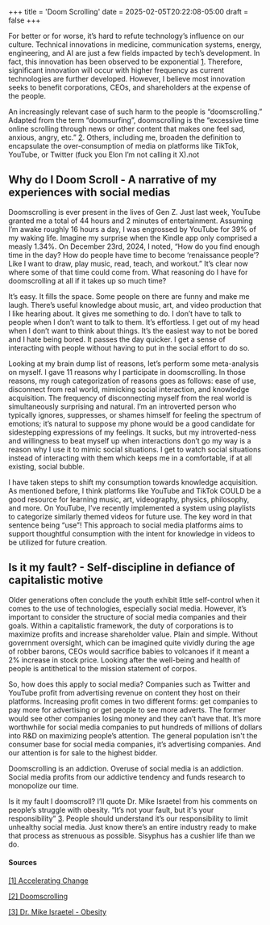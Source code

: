 +++
title = 'Doom Scrolling'
date = 2025-02-05T20:22:08-05:00
draft = false
+++

For better or for worse, it’s hard to refute technology’s influence on our culture. Technical innovations in medicine, communication systems, energy, engineering, and AI are just a few fields impacted by tech’s development. In fact, this innovation has been observed to be exponential [1](#sources). Therefore, significant innovation will occur with higher frequency as current technologies are further developed. However, I believe most innovation seeks to benefit corporations, CEOs, and shareholders at the expense of the people.

An increasingly relevant case of such harm to the people is “doomscrolling.” Adapted from the term “doomsurfing”, doomscrolling is the “excessive time online scrolling through news or other content that makes one feel sad, anxious, angry, etc.” [2](#sources). Others, including me, broaden the definition to encapsulate the over-consumption of media on platforms like TikTok, YouTube, or Twitter (fuck you Elon I’m not calling it X).not

## Why do I Doom Scroll - A narrative of my experiences with social medias

Doomscrolling is ever present in the lives of Gen Z. Just last week, YouTube granted me a total of 44 hours and 2 minutes of entertainment. Assuming I’m awake roughly 16 hours a day, I was engrossed by YouTube for 39% of my waking life. Imagine my surprise when the Kindle app only comprised a measly 1.34%. On December 23rd, 2024, I noted, “How do you find enough time in the day? How do people have time to become ‘renaissance people’? Like I want to draw, play music, read, teach, and workout.” It’s clear now where some of that time could come from. What reasoning do I have for doomscrolling at all if it takes up so much time?

It’s easy. It fills the space. Some people on there are funny and make me laugh. There’s useful knowledge about music, art, and video production that I like hearing about. It gives me something to do. I don’t have to talk to people when I don’t want to talk to them. It’s effortless. I get out of my head when I don’t want to think about things. It’s the easiest way to not be bored and I hate being bored. It passes the day quicker. I get a sense of interacting with people without having to put in the social effort to do so.

Looking at my brain dump list of reasons, let’s perform some meta-analysis on myself. I gave 11 reasons why I participate in doomscrolling. In those reasons, my rough categorization of reasons goes as follows: ease of use, disconnect from real world, mimicking social interaction, and knowledge acquisition. The frequency of disconnecting myself from the real world is simultaneously surprising and natural. I’m an introverted person who typically ignores, suppresses, or shames himself for feeling the spectrum of emotions; it’s natural to suppose my phone would be a good candidate for sidestepping expressions of my feelings. It sucks, but my introverted-ness and willingness to beat myself up when interactions don’t go my way is a reason why I use it to mimic social situations. I get to watch social situations instead of interacting with them which keeps me in a comfortable, if at all existing, social bubble.

I have taken steps to shift my consumption towards knowledge acquisition. As mentioned before, I think platforms like YouTube and TikTok COULD be a good resource for learning music, art, videography, physics, philosophy, and more. On YouTube, I’ve recently implemented a system using playlists to categorize similarly themed videos for future use. The key word in that sentence being “use”! This approach to social media platforms aims to support thoughtful consumption with the intent for knowledge in videos to be utilized for future creation.

## Is it my fault? - Self-discipline in defiance of capitalistic motive

Older generations often conclude the youth exhibit little self-control when it comes to the use of technologies, especially social media. However, it’s important to consider the structure of social media companies and their goals. Within a capitalistic framework, the duty of corporations is to maximize profits and increase shareholder value. Plain and simple. Without government oversight, which can be imagined quite vividly during the age of robber barons, CEOs would sacrifice babies to volcanoes if it meant a 2% increase in stock price. Looking after the well-being and health of people is antithetical to the mission statement of corpos.

So, how does this apply to social media? Companies such as Twitter and YouTube profit from advertising revenue on content they host on their platforms. Increasing profit comes in two different forms: get companies to pay more for advertising or get people to see more adverts. The former would see other companies losing money and they can’t have that. It’s more worthwhile for social media companies to put hundreds of millions of dollars into R&D on maximizing people’s attention. The general population isn't the consumer base for social media companies, it’s advertising companies. And our attention is for sale to the highest bidder.

Doomscrolling is an addiction. Overuse of social media is an addiction. Social media profits from our addictive tendency and funds research to monopolize our time.

Is it my fault I doomscroll? I’ll quote Dr. Mike Israetel from his comments on people’s struggle with obesity. “It’s not your fault, but it's your responsibility” [3](#sources). People should understand it’s our responsibility to limit unhealthy social media. Just know there’s an entire industry ready to make that process as strenuous as possible. Sisyphus has a cushier life than we do.

#### Sources

[\[1\] Accelerating Change](https://en.wikipedia.org/wiki/Accelerating_change)

[\[2\] Doomscrolling](https://www.dictionary.com/e/word-of-the-day/doomscrolling-2020-12-03/)

[\[3\] Dr. Mike Israetel - Obesity](https://www.youtube.com/watch?v=9vz06QO3UkQ)
